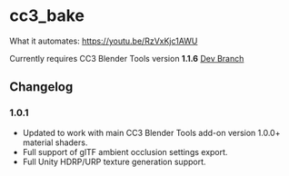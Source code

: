 # cc3_bake

What it automates:
https://youtu.be/RzVxKjc1AWU

Currently requires CC3 Blender Tools version **1.1.6** [Dev Branch](https://github.com/soupday/cc3_blender_tools/tree/dev)

## Changelog
### 1.0.1
- Updated to work with main CC3 Blender Tools add-on version 1.0.0+ material shaders.
- Full support of glTF ambient occlusion settings export.
- Full Unity HDRP/URP texture generation support.
